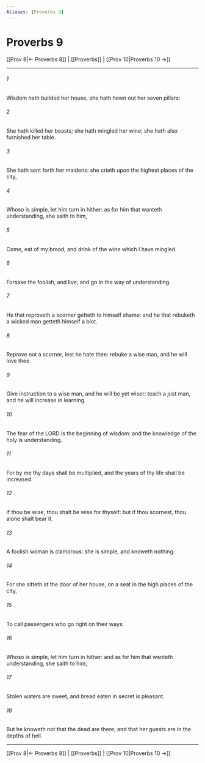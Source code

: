 ```yaml
---
Aliases: [Proverbs 9]
---
```

# Proverbs 9

[[Prov 8|← Proverbs 8]] | [[Proverbs]] | [[Prov 10|Proverbs 10 →]]
***



###### 1 
Wisdom hath builded her house, she hath hewn out her seven pillars: 

###### 2 
She hath killed her beasts; she hath mingled her wine; she hath also furnished her table. 

###### 3 
She hath sent forth her maidens: she crieth upon the highest places of the city, 

###### 4 
Whoso is simple, let him turn in hither: as for him that wanteth understanding, she saith to him, 

###### 5 
Come, eat of my bread, and drink of the wine which I have mingled. 

###### 6 
Forsake the foolish, and live; and go in the way of understanding. 

###### 7 
He that reproveth a scorner getteth to himself shame: and he that rebuketh a wicked man getteth himself a blot. 

###### 8 
Reprove not a scorner, lest he hate thee: rebuke a wise man, and he will love thee. 

###### 9 
Give instruction to a wise man, and he will be yet wiser: teach a just man, and he will increase in learning. 

###### 10 
The fear of the LORD is the beginning of wisdom: and the knowledge of the holy is understanding. 

###### 11 
For by me thy days shall be multiplied, and the years of thy life shall be increased. 

###### 12 
If thou be wise, thou shalt be wise for thyself: but if thou scornest, thou alone shalt bear it. 

###### 13 
A foolish woman is clamorous: she is simple, and knoweth nothing. 

###### 14 
For she sitteth at the door of her house, on a seat in the high places of the city, 

###### 15 
To call passengers who go right on their ways: 

###### 16 
Whoso is simple, let him turn in hither: and as for him that wanteth understanding, she saith to him, 

###### 17 
Stolen waters are sweet, and bread eaten in secret is pleasant. 

###### 18 
But he knoweth not that the dead are there; and that her guests are in the depths of hell.

***
[[Prov 8|← Proverbs 8]] | [[Proverbs]] | [[Prov 10|Proverbs 10 →]]
